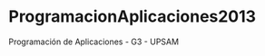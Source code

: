 ProgramacionAplicaciones2013
============================

Programación de Aplicaciones - G3 - UPSAM